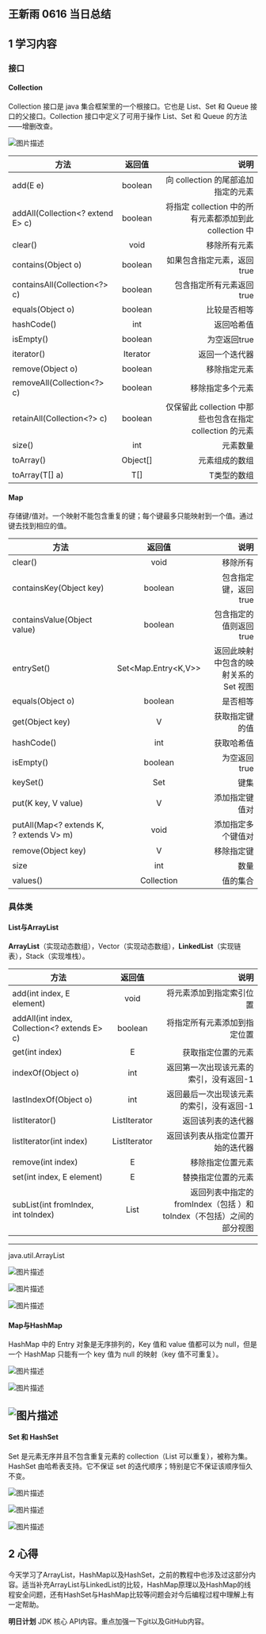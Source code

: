 ## 王新雨 0616 当日总结

## 1 学习内容

### 接口
#### Collection

Collection 接口是 java 集合框架里的一个根接口。它也是 List、Set 和 Queue 接口的父接口。Collection 接口中定义了可用于操作 List、Set 和 Queue 的方法——增删改查。

![图片描述](https://dn-simplecloud.shiyanlou.com/courses/uid1080331-20190523-1558584381441)

方法|返回值|说明
---|:--:|---:
add(E e)|boolean|向 collection 的尾部追加指定的元素
addAll(Collection<? extend E> c)|boolean|将指定 collection 中的所有元素都添加到此 collection 中
clear()|void|移除所有元素
contains(Object o)|boolean|如果包含指定元素，返回true
containsAll(Collection<?> c)|boolean|包含指定所有元素返回true
equals(Object o)|boolean|比较是否相等
hashCode()|int|返回哈希值
isEmpty()|boolean|为空返回true
iterator()|Iterator<E>|返回一个迭代器
remove(Object o)|boolean|移除指定元素
removeAll(Collection<?> c)|boolean|移除指定多个元素
retainAll(Collection<?> c)|boolean|仅保留此 collection 中那些也包含在指定 collection 的元素
size()|int|元素数量
toArray()|Object[]|元素组成的数组
toArray(T[] a)|<T> T[]| T类型的数组

#### Map

存储键/值对。一个映射不能包含重复的键；每个键最多只能映射到一个值。通过键去找到相应的值。

方法|返回值|说明
---|:--:|---:
clear()|void|移除所有
containsKey(Object key)|boolean|包含指定键，返回true
containsValue(Object value)|boolean|包含指定的值则返回true
entrySet()|Set<Map.Entry<K,V>>|返回此映射中包含的映射关系的 Set 视图
equals(Object o)|boolean|是否相等
get(Object key)|V|获取指定键的值
hashCode()|int|获取哈希值
isEmpty()|boolean|为空返回true
keySet()|Set<K>|键集
put(K key, V value)|V|添加指定键值对
putAll(Map<? extends K, ? extends V> m)|void|添加指定多个键值对
remove(Object key)|V|移除指定键
size|int|数量
values()|Collection<V>|值的集合



### 具体类

#### List与ArrayList

**ArrayList**（实现动态数组），Vector（实现动态数组），**LinkedList**（实现链表），Stack（实现堆栈）。

方法|返回值|说明
---|:--:|---:
add(int index, E element)|void|将元素添加到指定索引位置
addAll(int index, Collection<? extends E> c)|boolean|将指定所有元素添加到指定位置
get(int index)|E|获取指定位置的元素
indexOf(Object o)|int|返回第一次出现该元素的索引，没有返回-1
lastIndexOf(Object o)|int|返回最后一次出现该元素的索引，没有返回-1
listIterator()|ListIterator<E>|返回该列表的迭代器
listIterator(int index)|ListIterator<E>|返回该列表从指定位置开始的迭代器
remove(int index)|E|移除指定位置元素
set(int index, E element)|E|替换指定位置的元素
subList(int fromIndex, int toIndex)|List<E>|返回列表中指定的 fromIndex（包括 ）和 toIndex（不包括）之间的部分视图
----

java.util.ArrayList

![图片描述](https://dn-simplecloud.shiyanlou.com/courses/uid1080331-20190523-1558588052208)

![图片描述](https://dn-simplecloud.shiyanlou.com/courses/uid1080331-20190523-1558588101370)

![图片描述](https://dn-simplecloud.shiyanlou.com/courses/uid1080331-20190523-1558588106771)

#### Map与HashMap

HashMap 中的 Entry 对象是无序排列的，Key 值和 value 值都可以为 null，但是一个 HashMap 只能有一个 key 值为 null 的映射（key 值不可重复）。

![图片描述](https://dn-simplecloud.shiyanlou.com/courses/uid1080331-20190523-1558591369405)

![图片描述](https://dn-simplecloud.shiyanlou.com/courses/uid1080331-20190523-1558591376157)

![图片描述](https://dn-simplecloud.shiyanlou.com/courses/uid1080331-20190523-1558591381625)
---

#### Set 和 HashSet

Set 是元素无序并且不包含重复元素的 collection（List 可以重复），被称为集。HashSet 由哈希表支持。它不保证 set 的迭代顺序；特别是它不保证该顺序恒久不变。

![图片描述](https://dn-simplecloud.shiyanlou.com/courses/uid1080331-20190523-1558592683554)

![图片描述](https://dn-simplecloud.shiyanlou.com/courses/uid1080331-20190523-1558592690346)

![图片描述](https://dn-simplecloud.shiyanlou.com/courses/uid1080331-20190523-1558592697376)


## 2 心得

今天学习了ArrayList，HashMap以及HashSet，之前的教程中也涉及过这部分内容。适当补充ArrayList与LinkedList的比较，HashMap原理以及HashMap的线程安全问题，还有HashSet与HashMap比较等问题会对今后编程过程中理解上有一定帮助。

**明日计划**
JDK 核心 API内容。重点加强一下git以及GitHub内容。